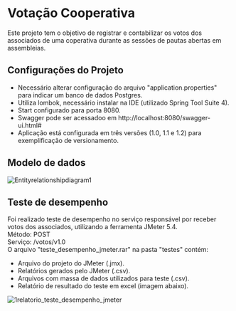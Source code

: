 # Votação Cooperativa #

Este projeto tem o objetivo de registrar e contabilizar os votos dos associados de uma coperativa durante as sessões de pautas abertas em assembleias.

## Configurações do Projeto ##

* Necessário alterar configuração do arquivo "application.properties" para indicar um banco de dados Postgres.
* Utiliza lombok, necessário instalar na IDE (utilizado Spring Tool Suite 4).
* Start configurado para porta 8080.
* Swagger pode ser acessadoo em http://localhost:8080/swagger-ui.html#
* Aplicação está configurada em três versões (1.0, 1.1 e 1.2) para exemplificação de versionamento.

## Modelo de dados ##

![Entityrelationshipdiagram1](https://user-images.githubusercontent.com/42699918/111929313-c59b1500-8a94-11eb-9f2b-a99ec3e73e7f.png)

## Teste de desempenho ##

Foi realizado teste de desempenho no serviço responsável por receber votos dos associados, utilizando a ferramenta JMeter 5.4. <br />
Método: POST <br />
Serviço: /votos/v1.0 <br />
O arquivo "teste_desempenho_jmeter.rar" na pasta "testes" contém:

* Arquivo do projeto do JMeter (.jmx).
* Relatórios gerados pelo JMeter (.csv).
* Arquivos com massa de dados utilizados para teste (.csv).
* Relatório de resultado do teste em excel (imagem abaixo).

![1relatorio_teste_desempenho_jmeter](https://user-images.githubusercontent.com/42699918/112093599-7c23f600-8b78-11eb-9d96-83384558aab2.jpg)
